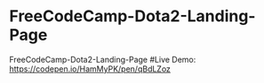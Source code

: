 # FreeCodeCamp-Dota2-Landing-Page
FreeCodeCamp-Dota2-Landing-Page
#Live Demo:
https://codepen.io/HamMyPK/pen/qBdLZoz
